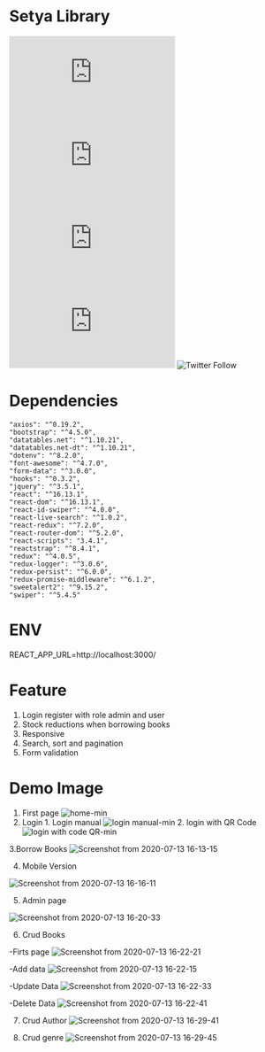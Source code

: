 # Setya Library

<!--- These are examples. See https://shields.io for others or to customize this set of shields. You might want to include dependencies, project status and licence info here --->
![GitHub repo size](https://img.shields.io/github/repo-size/scottydocs/README-template.md)
![GitHub contributors](https://img.shields.io/github/contributors/scottydocs/README-template.md)
![GitHub stars](https://img.shields.io/github/stars/scottydocs/README-template.md?style=social)
![GitHub forks](https://img.shields.io/github/forks/scottydocs/README-template.md?style=social)
![Twitter Follow](https://img.shields.io/twitter/follow/scottydocs?style=social)


# Dependencies
    "axios": "^0.19.2",
    "bootstrap": "^4.5.0",
    "datatables.net": "^1.10.21",
    "datatables.net-dt": "^1.10.21",
    "dotenv": "^8.2.0",
    "font-awesome": "^4.7.0",
    "form-data": "^3.0.0",
    "hooks": "^0.3.2",
    "jquery": "^3.5.1",
    "react": "^16.13.1",
    "react-dom": "^16.13.1",
    "react-id-swiper": "^4.0.0",
    "react-live-search": "^1.0.2",
    "react-redux": "^7.2.0",
    "react-router-dom": "^5.2.0",
    "react-scripts": "3.4.1",
    "reactstrap": "^8.4.1",
    "redux": "^4.0.5",
    "redux-logger": "^3.0.6",
    "redux-persist": "^6.0.0",
    "redux-promise-middleware": "^6.1.2",
    "sweetalert2": "^9.15.2",
    "swiper": "^5.4.5"

# ENV
REACT_APP_URL=http://localhost:3000/

# Feature
 1. Login register with role admin and user
 2. Stock reductions when borrowing books
 3. Responsive
 4. Search, sort and pagination
 5. Form validation
 
 # Demo Image
   1. First page
   ![home-min](https://user-images.githubusercontent.com/63132957/90359461-343d6d80-e083-11ea-8814-f8ef69a9ee1b.png)
   2. Login
    1. Login manual
       ![login manual-min](https://user-images.githubusercontent.com/63132957/90360095-dca00180-e084-11ea-9fb6-a8a0a920d1bc.png)
    2. login with QR Code
    ![login with code QR-min](https://user-images.githubusercontent.com/63132957/90359520-52a36900-e083-11ea-9586-7886ae2f2b0e.png)
   
   
   3.Borrow Books
   ![Screenshot from 2020-07-13 16-13-15](https://user-images.githubusercontent.com/63132957/87287057-d7024980-c523-11ea-99f8-789c8e9acdc5.png)
   
   4. Mobile Version
   
   ![Screenshot from 2020-07-13 16-16-11](https://user-images.githubusercontent.com/63132957/87287365-382a1d00-c524-11ea-9e86-48c488c46d70.png)
   
   5. Admin page
   
   ![Screenshot from 2020-07-13 16-20-33](https://user-images.githubusercontent.com/63132957/87287886-d4ecba80-c524-11ea-8963-c57b77489310.png)
    
   6. Crud Books
   
   -Firts page
   ![Screenshot from 2020-07-13 16-22-21](https://user-images.githubusercontent.com/63132957/87288157-2dbc5300-c525-11ea-94d7-5fe434afe78a.png)
   
   -Add data
   ![Screenshot from 2020-07-13 16-22-15](https://user-images.githubusercontent.com/63132957/87288273-56dce380-c525-11ea-9a4d-1220103b8e3a.png)
   
   -Update Data
    ![Screenshot from 2020-07-13 16-22-33](https://user-images.githubusercontent.com/63132957/87288455-8f7cbd00-c525-11ea-8162-1da34429aab2.png)
    
   -Delete Data
    ![Screenshot from 2020-07-13 16-22-41](https://user-images.githubusercontent.com/63132957/87288521-a7544100-c525-11ea-8b0c-356c1a0e9025.png)
    
   7. Crud Author
   ![Screenshot from 2020-07-13 16-29-41](https://user-images.githubusercontent.com/63132957/87288852-19c52100-c526-11ea-874d-0ef7ae6fe323.png)
   
   8. Crud genre
   ![Screenshot from 2020-07-13 16-29-45](https://user-images.githubusercontent.com/63132957/87288945-37928600-c526-11ea-8e37-c94f374677a5.png)
   
    
